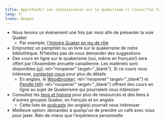 ```yaml
---
title: Approfondir vos connaissances sur le quakerisme <i class="fas fa-arrow-circle-right fa-fw color-1-dark-text"></i>
lang: fr
trans: deepen
---
```

* Nous tenons un événement une fois par mois afin de présenter la voie Quaker
  * Par exemple, [l'histoire Quaker en jeu de rôle](/2020/01/14/histoire-quaker.html)
* Empruntez un pamphlet ou un livre sur le quakerisme de notre bibliothèque. N'hésitez pas de nous demander des suggestions
* Des cours en ligne sur le quakerisme (oui, même en français!) sera offert par l'Assembée annuelle canadienne. Les matériels sont disponibles [ici](https://quaker.ca/publication/introduction-aux-quakers-et-a-leur-culte-non-programme/){: rel="noopener" target="_blank"}. Si ce cours vous intéresse, [contactez-nous](/contact-fr) pour plus de détails
  * En anglais, le [Woodbrooke](https://moodle.woodbrooke.org.uk/?){: rel="noopener" target="_blank"} et [Pendle Hill](https://pendlehill.org/learn/workshops-courses-events/){: rel="noopener" target="_blank"} offrent des cours en ligne au sujet de Quakerisme qui pourraient vous intéresser
* Consultez les [liens et histoire](/liens_histoire) pour plus de ressources et des liens à d'autres groupes Quaker, en français et en anglais
  * Cette liste de [podcasts](/new_attender/podcasts) (en anglais) pourrait vous intéresser 
* Meilleure option: demandez à quelqu'un de prendre un café avec vous pour jaser. Rien de mieux que l'expérience personnelle
